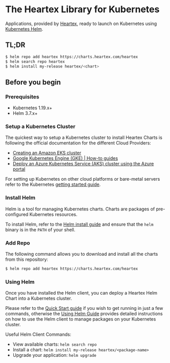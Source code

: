 # The Heartex Library for Kubernetes

Applications, provided by [Heartex](https://heartex.com), ready to launch on Kubernetes using [Kubernetes Helm](https://github.com/helm/helm).

## TL;DR

```bash
$ helm repo add heartex https://charts.heartex.com/heartex
$ helm search repo heartex
$ helm install my-release heartex/<chart>
```

## Before you begin

### Prerequisites
- Kubernetes 1.19.x+
- Helm 3.7.x+

### Setup a Kubernetes Cluster

The quickest way to setup a Kubernetes cluster to install Heartex Charts is following the official documentation for the different Cloud Providers:

- [Creating an Amazon EKS cluster](https://docs.aws.amazon.com/eks/latest/userguide/create-cluster.html)
- [Google Kubernetes Engine (GKE) | How-to guides](https://cloud.google.com/kubernetes-engine/docs/how-to)
- [Deploy an Azure Kubernetes Service (AKS) cluster using the Azure portal](https://docs.microsoft.com/en-us/azure/aks/kubernetes-walkthrough-portal)

For setting up Kubernetes on other cloud platforms or bare-metal servers refer to the Kubernetes [getting started guide](http://kubernetes.io/docs/getting-started-guides/).

### Install Helm

Helm is a tool for managing Kubernetes charts. Charts are packages of pre-configured Kubernetes resources.

To install Helm, refer to the [Helm install guide](https://github.com/helm/helm#install) and ensure that the `helm` binary is in the `PATH` of your shell.

### Add Repo

The following command allows you to download and install all the charts from this repository:

```bash
$ helm repo add heartex https://charts.heartex.com/heartex
```

### Using Helm

Once you have installed the Helm client, you can deploy a Heartex Helm Chart into a Kubernetes cluster.

Please refer to the [Quick Start guide](https://helm.sh/docs/intro/quickstart/) if you wish to get running in just a few commands, otherwise the [Using Helm Guide](https://helm.sh/docs/intro/using_helm/) provides detailed instructions on how to use the Helm client to manage packages on your Kubernetes cluster.

Useful Helm Client Commands:
* View available charts: `helm search repo`
* Install a chart: `helm install my-release heartex/<package-name>`
* Upgrade your application: `helm upgrade`
